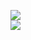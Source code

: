 [![](https://img.shields.io/badge/Made%20With-Github%20Spray-lightgrey.svg?style=for-the-badge&logo=github)](https://github.com/Annihil/github-spray#4762)  
[![](https://i.imgur.com/2DrTn0Z.gif)](https://github.com/Annihil/github-spray)